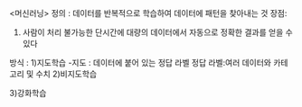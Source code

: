 <머신러닝>
정의 : 데이터를 반복적으로 학습하여 데이터에 패턴을 찾아내는 것
장점:
1) 사람이 처리 불가능한 단시간에 대량의 데이터에서 자동으로 정확한 결과를 얻을 수 있다


방식 :
1)지도학습
  -지도 : 데이터에 붙어 있는 정답 라벨
              정답 라벨:여러 데이터와 카테고리 및 수치
2)비지도학습
  
3)강화학습
